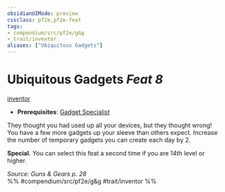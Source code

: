 ```yaml
---
obsidianUIMode: preview
cssclass: pf2e,pf2e-feat
tags:
- compendium/src/pf2e/g&g
- trait/inventor
aliases: ["Ubiquitous Gadgets"]
---
```

# Ubiquitous Gadgets  *Feat 8*  
[inventor](../../rules/traits/inventor-g-g.md)  

- **Prerequisites**: [Gadget Specialist](gadget-specialist-g-g.md)

They thought you had used up all your devices, but they thought wrong! You have a few more gadgets up your sleeve than others expect. Increase the number of temporary gadgets you can create each day by 2.

**Special.** You can select this feat a second time if you are 14th level or higher.

*Source: Guns & Gears p. 28*  
%% #compendium/src/pf2e/g&g #trait/inventor %%